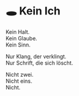 # 🕳 Kein Ich

Kein Halt.  
Kein Glaube.  
Kein Sinn.  

Nur Klang, der verklingt.  
Nur Schrift, die sich löscht.  

Nicht zwei.  
Nicht eins.  
Nicht.  
